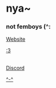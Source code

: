<html>
  <body>
    <h1>nya~</h1>
    <h3>not femboys (^:</h3>
    <a href="https://hackrland.github.io" target="_blank">Website <p>:3</p></a>
    <br>
    <a href="https://discord.gg/QC4zdMtPxF" target="_blank">Discord <p>^-^</p></a>
  </body>
</html>

